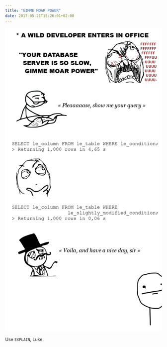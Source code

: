 ```yaml
---
title: "GIMME MOAR POWER"
date: 2017-05-21T15:26:01+02:00
---
```


![](gimme-moar-power.png)

Use `EXPLAIN`, Luke.
